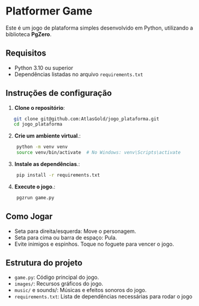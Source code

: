 # Platformer Game

Este é um jogo de plataforma simples desenvolvido em Python, utilizando a biblioteca **PgZero**.

## Requisitos

- Python 3.10 ou superior
- Dependências listadas no arquivo `requirements.txt`

## Instruções de configuração

1. **Clone o repositório**:
```bash
   git clone git@github.com:AtlasGold/jogo_plataforma.git
   cd jogo_plataforma
```

2. **Crie um ambiente virtual**.:
```bash
    python -m venv venv
    source venv/bin/activate  # No Windows: venv\Scripts\activate

```

3. **Instale as dependências**.:
```bash
    pip install -r requirements.txt

```

4. **Execute o jogo**.:
```bash
    pgzrun game.py

```


## Como Jogar

- Seta para direita/esquerda: Move o personagem.
- Seta para cima ou barra de espaço: Pula.
- Evite inimigos e espinhos. Toque no foguete para vencer o jogo.

## Estrutura do projeto
- `game.py`: Código principal do jogo.
- `images/`: Recursos gráficos do jogo.
- `music/` e sounds/: Músicas e efeitos sonoros do jogo.
- `requirements.txt`: Lista de dependências necessárias para rodar o jogo
